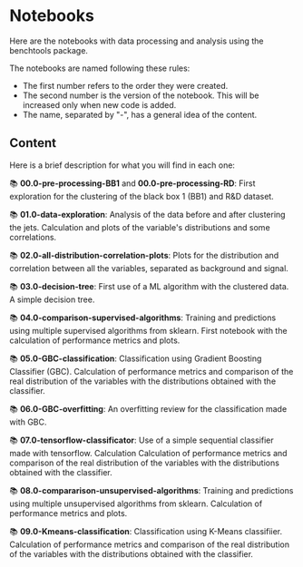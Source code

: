 # Notebooks
Here are the notebooks with data processing and analysis using the benchtools package.

The notebooks are named following these rules:
- The first number refers to the order they were created.
- The second number is the version of the notebook. This will be increased only when new code is added.
- The name, separated by "-", has a general idea of the content.
## Content
Here is a brief description for what you will find in each one:

:books: **00.0-pre-processing-BB1** and **00.0-pre-processing-RD**: First exploration for the clustering of the black box 1 (BB1) and R&D dataset.   

:books: **01.0-data-exploration**: Analysis of the data before and after clustering the jets. Calculation and plots of the variable's distributions and some correlations.   

:books: **02.0-all-distribution-correlation-plots**: Plots for the distribution and correlation between all the variables, separated as background and signal.    

:books: **03.0-decision-tree**: First use of a ML algorithm with the clustered data. A simple decision tree.   

:books: **04.0-comparison-supervised-algorithms**: Training and predictions using multiple supervised algorithms from sklearn. First notebook with the calculation of performance metrics and plots.   

:books: **05.0-GBC-classification**: Classification using Gradient Boosting Classifier (GBC). Calculation of performance metrics and comparison of the real distribution of the variables with the distributions obtained with the classifier.   

:books: **06.0-GBC-overfitting**: An overfitting review for the classification made with GBC.   

:books: **07.0-tensorflow-classificator**: Use of a simple sequential classifier made with tensorflow. Calculation Calculation of performance metrics and comparison of the real distribution of the variables with the distributions obtained with the classifier.   

:books: **08.0-compararison-unsupervised-algorithms**: Training and predictions using multiple unsupervised algorithms from sklearn. Calculation of performance metrics and plots.   

:books: **09.0-Kmeans-classification**: Classification using K-Means classifiier. Calculation of performance metrics and comparison of the real distribution of the variables with the distributions obtained with the classifier.   
